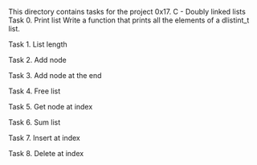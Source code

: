 This directory contains tasks for the project 0x17. C - Doubly linked lists
Task 0. Print list
Write a function that prints all the elements of a dlistint_t list.

Task 1. List length

Task 2. Add node

Task 3. Add node at the end

Task 4. Free list

Task 5. Get node at index

Task 6. Sum list

Task 7. Insert at index

Task 8. Delete at index



